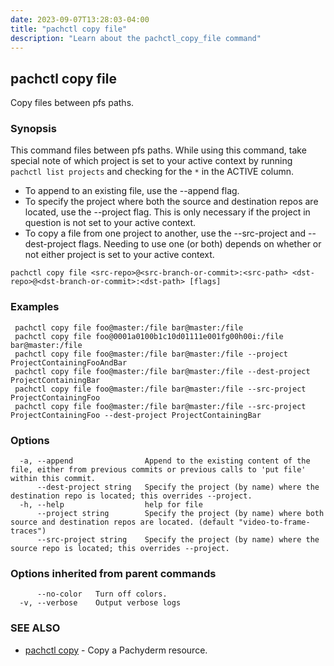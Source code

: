 ```yaml
---
date: 2023-09-07T13:28:03-04:00
title: "pachctl copy file"
description: "Learn about the pachctl_copy_file command"
---
```


## pachctl copy file

Copy files between pfs paths.

### Synopsis

This command files between pfs paths. While using this command, take special note of which project is set to your active context by running `pachctl list projects` and checking for the `*` in the ACTIVE column. 

- To append to an existing file, use the --append flag.
- To specify the project where both the source and destination repos are located, use the --project flag. This is only necessary if the project in question is not set to your active context.
- To copy a file from one project to another, use the --src-project and --dest-project flags. Needing to use one (or both) depends on whether or not either project is set to your active context.


```
pachctl copy file <src-repo>@<src-branch-or-commit>:<src-path> <dst-repo>@<dst-branch-or-commit>:<dst-path> [flags]
```

### Examples

```
 pachctl copy file foo@master:/file bar@master:/file 
 pachctl copy file foo@0001a0100b1c10d01111e001fg00h00i:/file bar@master:/file 
 pachctl copy file foo@master:/file bar@master:/file --project ProjectContainingFooAndBar 
 pachctl copy file foo@master:/file bar@master:/file --dest-project ProjectContainingBar 
 pachctl copy file foo@master:/file bar@master:/file --src-project ProjectContainingFoo 
 pachctl copy file foo@master:/file bar@master:/file --src-project ProjectContainingFoo --dest-project ProjectContainingBar
```

### Options

```
  -a, --append                Append to the existing content of the file, either from previous commits or previous calls to 'put file' within this commit.
      --dest-project string   Specify the project (by name) where the destination repo is located; this overrides --project.
  -h, --help                  help for file
      --project string        Specify the project (by name) where both source and destination repos are located. (default "video-to-frame-traces")
      --src-project string    Specify the project (by name) where the source repo is located; this overrides --project.
```

### Options inherited from parent commands

```
      --no-color   Turn off colors.
  -v, --verbose    Output verbose logs
```

### SEE ALSO

* [pachctl copy](../pachctl_copy)	 - Copy a Pachyderm resource.

